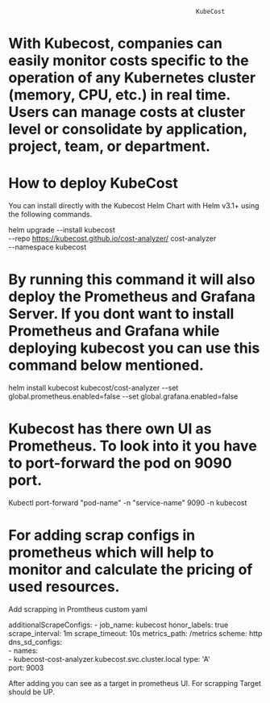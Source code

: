                                                         KubeCost

# With Kubecost, companies can easily monitor costs specific to the operation of any Kubernetes cluster (memory, CPU, etc.) in real time. Users can manage costs at cluster level or consolidate by application, project, team, or department.



# How to deploy KubeCost

You can  install directly with the Kubecost Helm Chart with Helm v3.1+ using the following commands.

helm upgrade --install kubecost \
  --repo https://kubecost.github.io/cost-analyzer/ cost-analyzer \
  --namespace kubecost 


# By running this command it will also deploy the Prometheus and Grafana Server. If you dont want to install Prometheus and Grafana while deploying kubecost you can use this command  below mentioned.

helm install kubecost kubecost/cost-analyzer --set  global.prometheus.enabled=false --set global.grafana.enabled=false


# Kubecost has there own UI as Prometheus. To look into it you have to port-forward the pod on 9090 port.
Kubectl port-forward "pod-name" -n "service-name" 9090 -n kubecost


# For adding scrap configs in prometheus which will help to monitor and calculate the pricing of used resources.
Add scrapping in Promtheus custom yaml

additionalScrapeConfigs:
      - job_name: kubecost
        honor_labels: true     
        scrape_interval: 1m
        scrape_timeout: 10s
        metrics_path: /metrics
        scheme: http
        dns_sd_configs:      
        - names:        
          - kubecost-cost-analyzer.kubecost.svc.cluster.local
          type: 'A'        
          port: 9003


After adding you can see as a target in prometheus UI. For scrapping Target should be UP.